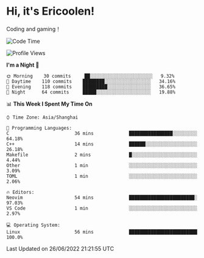# Hi, it's Ericoolen!
Coding and gaming！

<!--START_SECTION:waka-->
![Code Time](http://img.shields.io/badge/Code%20Time-319%20hrs%2048%20mins-blue)

![Profile Views](http://img.shields.io/badge/Profile%20Views-0-blue)

**I'm a Night 🦉** 

```text
🌞 Morning    30 commits     ██░░░░░░░░░░░░░░░░░░░░░░░   9.32% 
🌆 Daytime    110 commits    ████████░░░░░░░░░░░░░░░░░   34.16% 
🌃 Evening    118 commits    █████████░░░░░░░░░░░░░░░░   36.65% 
🌙 Night      64 commits     █████░░░░░░░░░░░░░░░░░░░░   19.88%

```


📊 **This Week I Spent My Time On** 

```text
⌚︎ Time Zone: Asia/Shanghai

💬 Programming Languages: 
C                        36 mins             ████████████████░░░░░░░░░   64.18% 
C++                      14 mins             ██████░░░░░░░░░░░░░░░░░░░   26.18% 
Makefile                 2 mins              █░░░░░░░░░░░░░░░░░░░░░░░░   4.44% 
Other                    1 min               ░░░░░░░░░░░░░░░░░░░░░░░░░   3.09% 
TOML                     1 min               ░░░░░░░░░░░░░░░░░░░░░░░░░   2.06%

🔥 Editors: 
Neovim                   54 mins             ████████████████████████░   97.03% 
VS Code                  1 min               ░░░░░░░░░░░░░░░░░░░░░░░░░   2.97%

💻 Operating System: 
Linux                    56 mins             █████████████████████████   100.0%

```


 Last Updated on 26/06/2022 21:21:55 UTC
<!--END_SECTION:waka-->

